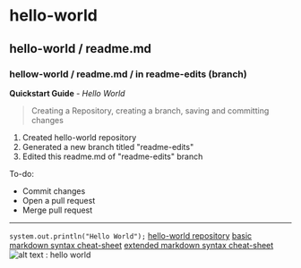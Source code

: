 # hello-world
## hello-world / readme.md
### hellow-world / readme.md / in readme-edits (branch)

**Quickstart Guide** - *Hello World*
> Creating a Repository, creating a branch, saving and committing changes
1. Created hello-world repository
2. Generated a new branch titled "readme-edits"
3. Edited this readme.md of "readme-edits" branch

To-do:
- Commit changes
- Open a pull request
- Merge pull request

---
`system.out.println("Hello World");`
[hello-world repository](https://github.com/tigjaw/hello-world)
[basic markdown syntax cheat-sheet](https://www.markdownguide.org/cheat-sheet/#basic-syntax)
[extended markdown syntax cheat-sheet](https://www.markdownguide.org/cheat-sheet/#extended-syntax)
![alt text : hello world](https://www.photos-public-domain.com/wp-content/uploads/2018/05/hello-world-768x512.jpg)
